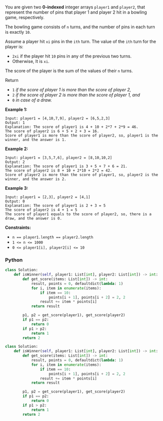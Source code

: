 You are given two  **0-indexed**  integer arrays  `player1`  and  `player2`, that represent the number of pins that
player 1 and player 2 hit in a bowling game, respectively.

The bowling game consists of  `n`  turns, and the number of pins in each turn is exactly  `10`.

Assume a player hit  `xi`  pins in the  `ith`  turn. The value of the  `ith`  turn for the player is:

- `2xi`  if the player hit  `10`  pins in any of the previous two turns.
- Otherwise, It is  `xi`.

The score of the player is the sum of the values of their  `n`  turns.

Return

- `1`  _if the score of player 1 is more than the score of player 2,_
- `2`  _if the score of player 2 is more than the score of player 1, and_
- `0`  _in case of a draw._

**Example 1:**

```
Input: player1 = [4,10,7,9], player2 = [6,5,2,3]
Output: 1
Explanation: The score of player1 is 4 + 10 + 2*7 + 2*9 = 46.
The score of player2 is 6 + 5 + 2 + 3 = 16.
Score of player1 is more than the score of player2, so, player1 is the winner, and the answer is 1.
```

**Example 2:**

```
Input: player1 = [3,5,7,6], player2 = [8,10,10,2]
Output: 2
Explanation: The score of player1 is 3 + 5 + 7 + 6 = 21.
The score of player2 is 8 + 10 + 2*10 + 2*2 = 42.
Score of player2 is more than the score of player1, so, player2 is the winner, and the answer is 2.
```

**Example 3:**

```
Input: player1 = [2,3], player2 = [4,1]
Output: 0
Explanation: The score of player1 is 2 + 3 = 5
The score of player2 is 4 + 1 = 5
The score of player1 equals to the score of player2, so, there is a draw, and the answer is 0.
```

**Constraints:**

- `n == player1.length == player2.length`
- `1 <= n <= 1000`
- `0 <= player1[i], player2[i] <= 10`

### Python

```python
class Solution:
    def isWinner(self, player1: List[int], player2: List[int]) -> int:
        def get_score(items: List[int]) -> int:
            result, points = 0, defaultdict(lambda: 1)
            for i, item in enumerate(items):
                if item == 10:
                    points[i + 1], points[i + 2] = 2, 2
                result += item * points[i]
            return result

        p1, p2 = get_score(player1), get_score(player2)
        if p1 == p2:
            return 0
        if p1 > p2:
            return 1
        return 2
```

```python
class Solution:
    def isWinner(self, player1: List[int], player2: List[int]) -> int:
        def get_score(items: List[int]) -> int:
            result, points = 0, defaultdict(lambda: 1)
            for i, item in enumerate(items):
                if item == 10:
                    points[i + 1], points[i + 2] = 2, 2
                result += item * points[i]
            return result

        p1, p2 = get_score(player1), get_score(player2)
        if p1 == p2:
            return 0
        if p1 > p2:
            return 1
        return 2
```
